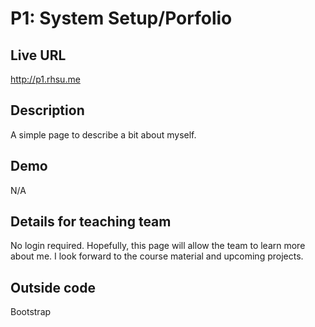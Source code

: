 # P1: System Setup/Porfolio

## Live URL
<http://p1.rhsu.me>

## Description
A simple page to describe a bit about myself.

## Demo
N/A

## Details for teaching team
No login required. Hopefully, this page will allow the team to learn more about me. I look forward to the course material and upcoming projects. 


## Outside code
Bootstrap 
